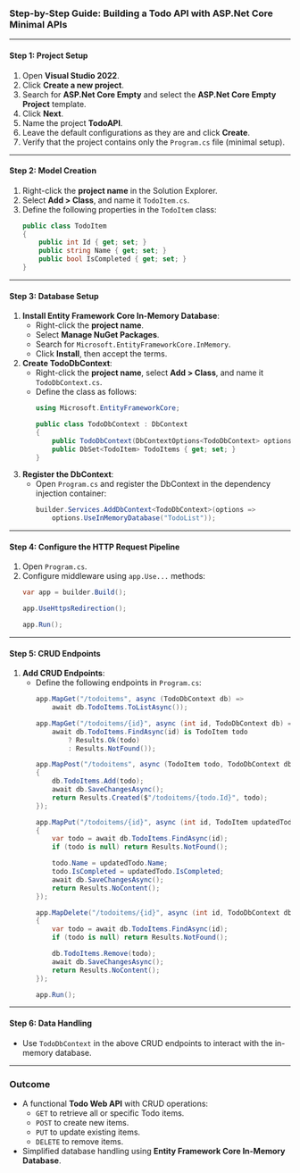 ### Step-by-Step Guide: Building a Todo API with ASP.Net Core Minimal APIs

---

#### **Step 1: Project Setup**
1. Open **Visual Studio 2022**.
2. Click **Create a new project**.
3. Search for **ASP.Net Core Empty** and select the **ASP.Net Core Empty Project** template.
4. Click **Next**.
5. Name the project **TodoAPI**.
6. Leave the default configurations as they are and click **Create**.
7. Verify that the project contains only the `Program.cs` file (minimal setup).

---

#### **Step 2: Model Creation**
1. Right-click the **project name** in the Solution Explorer.
2. Select **Add > Class**, and name it `TodoItem.cs`.
3. Define the following properties in the `TodoItem` class:
   ```csharp
   public class TodoItem
   {
       public int Id { get; set; }
       public string Name { get; set; }
       public bool IsCompleted { get; set; }
   }
   ```

---

#### **Step 3: Database Setup**
1. **Install Entity Framework Core In-Memory Database**:
   - Right-click the **project name**.
   - Select **Manage NuGet Packages**.
   - Search for `Microsoft.EntityFrameworkCore.InMemory`.
   - Click **Install**, then accept the terms.
2. **Create TodoDbContext**:
   - Right-click the **project name**, select **Add > Class**, and name it `TodoDbContext.cs`.
   - Define the class as follows:
     ```csharp
     using Microsoft.EntityFrameworkCore;

     public class TodoDbContext : DbContext
     {
         public TodoDbContext(DbContextOptions<TodoDbContext> options) : base(options) { }
         public DbSet<TodoItem> TodoItems { get; set; }
     }
     ```
3. **Register the DbContext**:
   - Open `Program.cs` and register the DbContext in the dependency injection container:
     ```csharp
     builder.Services.AddDbContext<TodoDbContext>(options =>
         options.UseInMemoryDatabase("TodoList"));
     ```

---

#### **Step 4: Configure the HTTP Request Pipeline**
1. Open `Program.cs`.
2. Configure middleware using `app.Use...` methods:
   ```csharp
   var app = builder.Build();

   app.UseHttpsRedirection();

   app.Run();
   ```

---

#### **Step 5: CRUD Endpoints**
1. **Add CRUD Endpoints**:
   - Define the following endpoints in `Program.cs`:
     ```csharp
     app.MapGet("/todoitems", async (TodoDbContext db) =>
         await db.TodoItems.ToListAsync());

     app.MapGet("/todoitems/{id}", async (int id, TodoDbContext db) =>
         await db.TodoItems.FindAsync(id) is TodoItem todo
             ? Results.Ok(todo)
             : Results.NotFound());

     app.MapPost("/todoitems", async (TodoItem todo, TodoDbContext db) =>
     {
         db.TodoItems.Add(todo);
         await db.SaveChangesAsync();
         return Results.Created($"/todoitems/{todo.Id}", todo);
     });

     app.MapPut("/todoitems/{id}", async (int id, TodoItem updatedTodo, TodoDbContext db) =>
     {
         var todo = await db.TodoItems.FindAsync(id);
         if (todo is null) return Results.NotFound();

         todo.Name = updatedTodo.Name;
         todo.IsCompleted = updatedTodo.IsCompleted;
         await db.SaveChangesAsync();
         return Results.NoContent();
     });

     app.MapDelete("/todoitems/{id}", async (int id, TodoDbContext db) =>
     {
         var todo = await db.TodoItems.FindAsync(id);
         if (todo is null) return Results.NotFound();

         db.TodoItems.Remove(todo);
         await db.SaveChangesAsync();
         return Results.NoContent();
     });

     app.Run();
     ```
---

#### **Step 6: Data Handling**
- Use `TodoDbContext` in the above CRUD endpoints to interact with the in-memory database.

---

### **Outcome**
- A functional **Todo Web API** with CRUD operations:
  - `GET` to retrieve all or specific Todo items.
  - `POST` to create new items.
  - `PUT` to update existing items.
  - `DELETE` to remove items.
- Simplified database handling using **Entity Framework Core In-Memory Database**.
